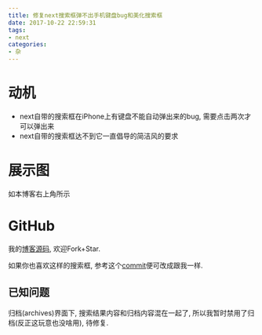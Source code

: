 ```yaml
---
title: 修复next搜索框弹不出手机键盘bug和美化搜索框
date: 2017-10-22 22:59:31
tags:
- next
categories:
- 杂
---
```


# 动机

- next自带的搜索框在iPhone上有键盘不能自动弹出来的bug, 需要点击两次才可以弹出来
- next自带的搜索框达不到它一直倡导的简洁风的要求

# 展示图

如本博客右上角所示

# GitHub

我的[博客源码](https://github.com/no5ix/no5ix.github.io/tree/source), 欢迎Fork+Star.

如果你也喜欢这样的搜索框, 参考这个[commit]()便可改成跟我一样.

## 已知问题

归档(archives)界面下, 搜索结果内容和归档内容混在一起了, 所以我暂时禁用了归档(反正这玩意也没啥用), 待修复.

